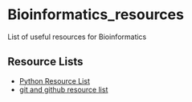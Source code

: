 # Bioinformatics_resources
List of useful resources for Bioinformatics

## Resource Lists

* [Python Resource List](python_resources.md)
* [git and github resource list](git.md)
